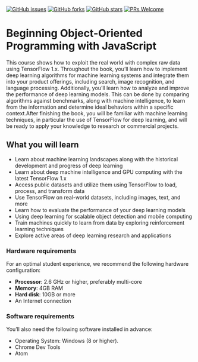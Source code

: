 [![GitHub issues](https://img.shields.io/github/issues/TrainingByPackt/Beginning-Object-Oriented-Programming-with-JavaScript.svg)](https://github.com/TrainingByPackt/Beginning-Object-Oriented-Programming-with-JavaScript/issues)
[![GitHub forks](https://img.shields.io/github/forks/TrainingByPackt/Beginning-Object-Oriented-Programming-with-JavaScript.svg)](https://github.com/TrainingByPackt/Beginning-Object-Oriented-Programming-with-JavaScript/network)
[![GitHub stars](https://img.shields.io/github/stars/TrainingByPackt/Beginning-Object-Oriented-Programming-with-JavaScript.svg)](https://github.com/TrainingByPackt/Beginning-Object-Oriented-Programming-with-JavaScript/stargazers)
[![PRs Welcome](https://img.shields.io/badge/PRs-welcome-brightgreen.svg)](https://github.com/TrainingByPackt/Beginning-Object-Oriented-Programming-with-JavaScript/pulls)



# Beginning Object-Oriented Programming with JavaScript
This course shows how  to exploit the real world with complex raw data using TensorFlow 1.x. Throughout the book, you’ll learn how to implement deep learning algorithms for machine learning systems and integrate them into your product offerings, including search, image recognition, and language processing. Additionally, you’ll learn how to analyze and improve the performance of deep learning models. This can be done by comparing algorithms against benchmarks, along with machine intelligence, to learn from the information and determine ideal behaviors within a specific context.After finishing the book, you will be familiar with machine learning techniques, in particular the use of TensorFlow for deep learning, and will be ready to apply your knowledge to research or commercial projects.


## What you will learn
* Learn about machine learning landscapes along with the historical development and progress of deep learning
* Learn about deep machine intelligence and GPU computing with the latest TensorFlow 1.x
* Access public datasets and utilize them using TensorFlow to load, process, and transform data
* Use TensorFlow on real-world datasets, including images, text, and more
* Learn how to evaluate the performance of your deep learning models
* Using deep learning for scalable object detection and mobile computing
* Train machines quickly to learn from data by exploring reinforcement learning techniques
* Explore active areas of deep learning research and applications


### Hardware requirements
For an optimal student experience, we recommend the following hardware configuration:
* **Processor**: 2.6 GHz or higher, preferably multi-core
* **Memory**: 4GB RAM
* **Hard disk**: 10GB or more
* An Internet connection



### Software requirements
You’ll also need the following software installed in advance:
* Operating System: Windows (8 or higher).
* Chrome Dev Tools
* Atom




